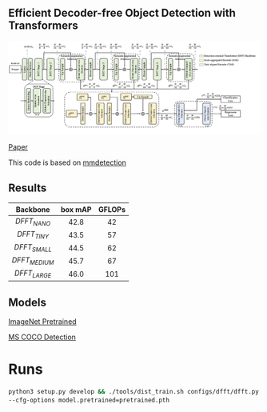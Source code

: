 ## Efficient Decoder-free  Object Detection with Transformers
![image](https://github.com/Pealing/DFFT/blob/main/DFFT_wholenet.jpg)

[Paper](https://arxiv.org/abs/2206.06829)

This code is based on [mmdetection](https://github.com/open-mmlab/mmdetection)

## Results 
| Backbone | box mAP | GFLOPs |
| :----: | :----: | :----: |
| $DFFT_{NANO}$ | 42.8 | 42 |
| $DFFT_{TINY}$ | 43.5 | 57 |
| $DFFT_{SMALL}$ | 44.5 | 62 |
| $DFFT_{MEDIUM}$ | 45.7 | 67 | 
| $DFFT_{LARGE}$ | 46.0 | 101 |

## Models
[ImageNet Pretrained](https://drive.google.com/drive/folders/1_uOAf6wvGhsIsPlHfQ635jY3SVgyZ2cu?usp=sharing)

[MS COCO Detection](https://drive.google.com/drive/folders/17ZQ57eu11beaHIR9oN-yI_CkAmOupGQo?usp=sharing)

# Runs
```bash
python3 setup.py develop && ./tools/dist_train.sh configs/dfft/dfft.py [num_gpus] \
--cfg-options model.pretrained=pretrained.pth
```
